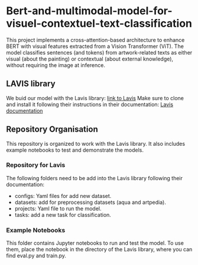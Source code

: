 # Bert-and-multimodal-model-for-visuel-contextuel-text-classification
This project implements a cross-attention-based architecture to enhance BERT with visual features extracted from a Vision Transformer (ViT). The model classifies sentences (and tokens) from artwork-related texts as either visual (about the painting) or contextual (about external knowledge), without requiring the image at inference.

## LAVIS library
We buid our model with the Lavis library: [link to Lavis](https://github.com/valeriatisch/LAVIS/tree/a154d419ce1fc25de772b6c7309bfb927b557701)
Make sure to clone and install it following their instructions in their documentation: [Lavis documentation](https://opensource.salesforce.com/LAVIS//latest/index.html)

## Repository Organisation
This repository is organized to work with the Lavis library. It also includes example notebooks to test and demonstrate the models.

### Repository for Lavis
The following folders need to be add into the Lavis library following their documentation:

- configs: Yaml files for add new dataset.
- datasets: add for preprocessing datasets (aqua and artpedia).
- projects: Yaml file to run the model.
- tasks: add a new task for classification.

### Example Notebooks
This folder contains Jupyter notebooks to run and test the model.
To use them, place the notebook in the directory of the Lavis library, where you can find eval.py and train.py.
